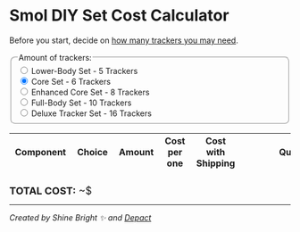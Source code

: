 # Smol DIY Set Cost Calculator

Before you start, decide on [how many trackers you may need](../../slimevr101.md#how-many-trackers-do-you-need).

<fieldset class="amount-of-trackers">
  <legend>Amount of trackers:</legend>
  <label>
    <input type="radio" name="diy-set" value="5" /> Lower-Body Set - 5 Trackers
  </label>
  <label>
    <input type="radio" name="diy-set" value="6" checked="checked" /> Core Set -
    6 Trackers
  </label>
  <label>
    <input type="radio" name="diy-set" value="8" /> Enhanced Core Set - 8
    Trackers
  </label>
  <label>
    <input type="radio" name="diy-set" value="10" /> Full-Body Set - 10 Trackers
  </label>
  <label>
    <input type="radio" name="diy-set" value="16" /> Deluxe Tracker Set - 16
    Trackers
  </label>
</fieldset>

<div class="table-wrapper">
    <table>
        <thead>
            <tr>
                <th>Component</th>
                <th style="width:70%">Choice</th>
                <th>Amount</th>
                <th>Cost per one</th>
                <th>Cost with Shipping</th>
                <th style="min-width: 200px">Quick Link</th>
            </tr>
        </thead>
        <tbody id="diy-components">
        </tbody>
    </table>
</div>

<div class="total-cost">
  <strong>TOTAL COST:</strong>
  ~$<span id="diy-total-value"></span>
</div>

<hr/>

*Created by Shine Bright ✨ and [Depact](https://github.com/Depact)*

<script src="assets/js/smol-building-calculator.js"></script>

<style>
table thead th,
table tbody td {
    padding: 3px 10px;
}

fieldset {
    border-radius: 8px;
}

.total-cost {
    padding-top: 10px;
    font-size: large;
}

.amount-of-trackers {
    display: flex;
    flex-direction: column;
    margin-bottom: 10px;
}

@media (min-width: 50rem) {
    .main {
        max-width: 1100px !important;
    }
}

select {
    width: 100%;
    padding: 10px;
    font-size: 16px;
    border-radius: 5px;
}

td:first-of-type {
    border-left: 1px solid #eeebee;
}
</style>